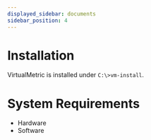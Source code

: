```yaml
---
displayed_sidebar: documents
sidebar_position: 4
---
```


# Installation

VirtualMetric is installed under `C:\>vm-install`.

# System Requirements

* Hardware
* Software
